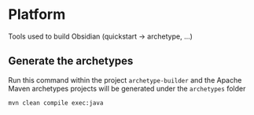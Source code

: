 # Platform

Tools used to build Obsidian (quickstart -> archetype, ...)

## Generate the archetypes

Run this command within the project `archetype-builder` and the Apache Maven archetypes projects will be generated under the `archetypes` folder

```
mvn clean compile exec:java
```

